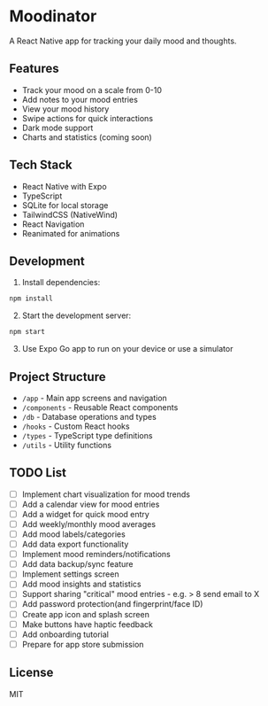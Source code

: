 # Moodinator

A React Native app for tracking your daily mood and thoughts.

## Features

- Track your mood on a scale from 0-10
- Add notes to your mood entries
- View your mood history
- Swipe actions for quick interactions
- Dark mode support
- Charts and statistics (coming soon)

## Tech Stack

- React Native with Expo
- TypeScript
- SQLite for local storage
- TailwindCSS (NativeWind)
- React Navigation
- Reanimated for animations

## Development

1. Install dependencies:
```bash
npm install
```

2. Start the development server:
```bash
npm start
```

3. Use Expo Go app to run on your device or use a simulator

## Project Structure

- `/app` - Main app screens and navigation
- `/components` - Reusable React components
- `/db` - Database operations and types
- `/hooks` - Custom React hooks
- `/types` - TypeScript type definitions
- `/utils` - Utility functions

## TODO List

- [ ] Implement chart visualization for mood trends
- [ ] Add a calendar view for mood entries
- [ ] Add a widget for quick mood entry
- [ ] Add weekly/monthly mood averages
- [ ] Add mood labels/categories
- [ ] Add data export functionality
- [ ] Implement mood reminders/notifications
- [ ] Add data backup/sync feature
- [ ] Implement settings screen
- [ ] Add mood insights and statistics
- [ ] Support sharing "critical" mood entries - e.g. > 8 send email to X
- [ ] Add password protection(and fingerprint/face ID)
- [ ] Create app icon and splash screen
- [ ] Make buttons have haptic feedback
- [ ] Add onboarding tutorial
- [ ] Prepare for app store submission

## License

MIT
